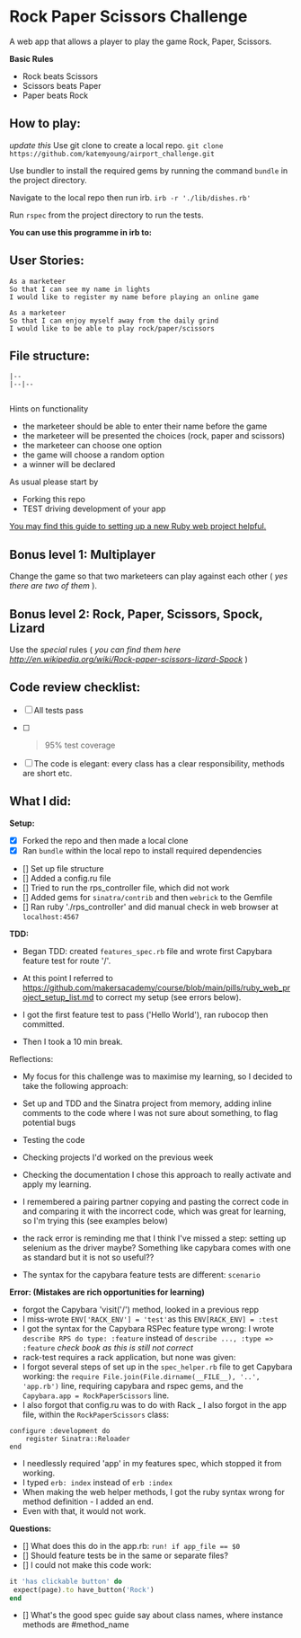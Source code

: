 # Rock Paper Scissors Challenge

A web app that allows a player to play the game Rock, Paper, Scissors. 
 
**Basic Rules**
- Rock beats Scissors
- Scissors beats Paper
- Paper beats Rock

## How to play:
*update this*
Use git clone to create a local repo. 
`git clone https://github.com/katemyoung/airport_challenge.git` 

Use bundler to install the required gems by running the command `bundle` in the project directory.

Navigate to the local repo then run irb.
`irb -r './lib/dishes.rb'`

Run `rspec` from the project directory to run the tests.

**You can use this programme in irb to:**

## User Stories:

```
As a marketeer
So that I can see my name in lights
I would like to register my name before playing an online game

As a marketeer
So that I can enjoy myself away from the daily grind
I would like to be able to play rock/paper/scissors
```

## File structure: 

```
|--
|--|--
  
```

Hints on functionality

- the marketeer should be able to enter their name before the game
- the marketeer will be presented the choices (rock, paper and scissors)
- the marketeer can choose one option
- the game will choose a random option
- a winner will be declared


As usual please start by

* Forking this repo
* TEST driving development of your app

[You may find this guide to setting up a new Ruby web project helpful.](https://github.com/makersacademy/course/blob/main/pills/ruby_web_project_setup_list.md)

## Bonus level 1: Multiplayer

Change the game so that two marketeers can play against each other ( _yes there are two of them_ ).

## Bonus level 2: Rock, Paper, Scissors, Spock, Lizard

Use the _special_ rules ( _you can find them here http://en.wikipedia.org/wiki/Rock-paper-scissors-lizard-Spock_ )



## Code review checklist:

- [ ] All tests pass
- [ ] >95% test coverage
- [ ] The code is elegant: every class has a clear responsibility, methods are short etc.



## What I did:

**Setup:**
- [x] Forked the repo and then made a local clone
- [x] Ran `bundle` within the local repo to install required dependencies
- [] Set up file structure
- [] Added a config.ru file
- [] Tried to run the rps_controller file, which did not work
- [] Added gems for `sinatra/contrib` and then `webrick` to the Gemfile
- [] Ran ruby './rps_controller' and did manual check in web browser at `localhost:4567`

**TDD:**
- Began TDD: created `features_spec.rb` file and wrote first Capybara feature test for route '/'.

- At this point I referred to https://github.com/makersacademy/course/blob/main/pills/ruby_web_project_setup_list.md to correct my setup (see errors below).
- I got the first feature test to pass ('Hello World'), ran rubocop then committed.
- Then I took a 10 min break.



Reflections:
- My focus for this challenge was to maximise my learning, so I decided to take the following approach:
- Set up and TDD and the Sinatra project from memory, adding inline comments to the code where I was not sure about something, to flag potential bugs
- Testing the code
- Checking projects I'd worked on the previous week
- Checking the documentation
I chose this approach to really activate and apply my learning.

- I remembered a pairing partner copying and pasting the correct code in and comparing it with the incorrect code, which was great for learning, so I'm trying this (see examples below)

- the rack error is reminding me that I think I've missed a step: setting up selenium as the driver maybe? Something like capybara comes with one as standard but it is not so useful??
- The syntax for the capybara feature tests are different: `scenario`


**Error: (Mistakes are rich opportunities for learning)**
- forgot the Capybara 'visit('/') method, looked in a previous repp
- I miss-wrote `ENV['RACK_ENV'] = 'test'`as this `ENV[RACK_ENV] = :test`
- I got the syntax for the Capybara RSPec feature type wrong: I wrote `describe RPS do type: :feature` instead of `describe ..., :type => :feature` *check book as this is still not correct*
- rack-test requires a rack application, but none was given: 
- I forgot several steps of set up in the `spec_helper.rb` file to get Capybara working: the `require File.join(File.dirname(__FILE__), '..', 'app.rb')` line, requiring capybara and rspec gems, and the `Capybara.app = RockPaperScissors` line.
- I also forgot that config.ru was to do with Rack
_ I also forgot in the app file, within the `RockPaperScissors` class:
```
configure :development do
    register Sinatra::Reloader
end
```
- I needlessly required 'app' in my features spec, which stopped it from working.
- I typed `erb: index` instead of `erb :index`
- When making the web helper methods, I got the ruby syntax wrong for method definition - I added an end.
- Even with that, it would not work.

**Questions:**

- [] What does this do in the app.rb: `run! if app_file == $0`
- [] Should feature tests be in the same or separate files?
- [] I could not make this code work: 
``` ruby
it 'has clickable button' do
 expect(page).to have_button('Rock')
end
```
- [] What's the good spec guide say about class names, where instance methods are #method_name